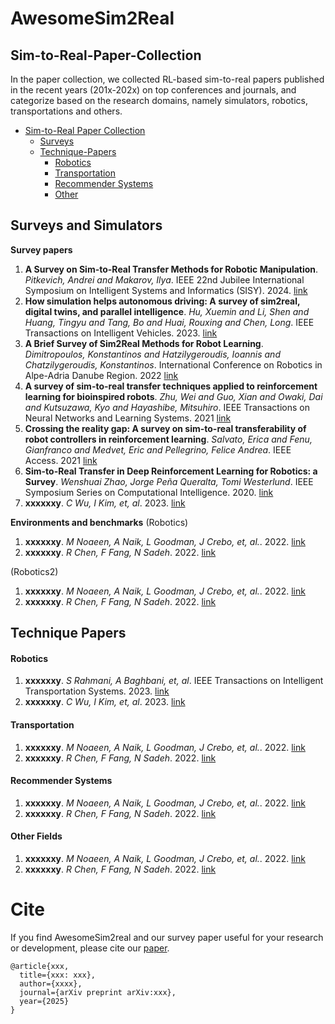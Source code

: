 # AwesomeSim2Real

## Sim-to-Real-Paper-Collection


In the paper collection, we collected RL-based sim-to-real papers published in the recent years (201x-202x) on top conferences and journals, and categorize based on the research domains, namely simulators, robotics, transportations and others.



- [Sim-to-Real Paper Collection](#Sim-to-Real-Paper-Collection)
  - [Surveys](#surveys-and-simulators)
  - [Technique-Papers](#Technique-Papers)
    - [Robotics](#Robotics)
    - [Transportation](#Transportation)
    - [Recommender Systems](#Recommender-Systems)
    - [Other](#Other-Fields)


## Surveys and Simulators

**Survey papers**
1. **A Survey on Sim-to-Real Transfer Methods for Robotic Manipulation**. *Pitkevich, Andrei and Makarov, Ilya*. IEEE 22nd Jubilee International Symposium on Intelligent Systems and Informatics (SISY). 2024. [link](https://www.researchgate.net/publication/385575540_A_Survey_on_Sim-to-Real_Transfer_Methods_for_Robotic_Manipulation)
1. **How simulation helps autonomous driving: A survey of sim2real, digital twins, and parallel intelligence**. *Hu, Xuemin and Li, Shen and Huang, Tingyu and Tang, Bo and Huai, Rouxing and Chen, Long*. IEEE Transactions on Intelligent Vehicles. 2023. [link](https://ieeexplore.ieee.org/document/10242366)
1. **A Brief Survey of Sim2Real Methods for Robot Learning**. *Dimitropoulos, Konstantinos and Hatzilygeroudis, Ioannis and Chatzilygeroudis, Konstantinos*. International Conference on Robotics in Alpe-Adria Danube Region. 2022 [link](https://link.springer.com/chapter/10.1007/978-3-031-04870-8_16)
1. **A survey of sim-to-real transfer techniques applied to reinforcement learning for bioinspired robots**. *Zhu, Wei and Guo, Xian and Owaki, Dai and Kutsuzawa, Kyo and Hayashibe, Mitsuhiro*. IEEE Transactions on Neural Networks and Learning Systems. 2021 [link](https://ieeexplore.ieee.org/document/9552429)
1. **Crossing the reality gap: A survey on sim-to-real transferability of robot controllers in reinforcement learning**. *Salvato, Erica and Fenu, Gianfranco and Medvet, Eric and Pellegrino, Felice Andrea*. IEEE Access. 2021 [link](https://ieeexplore.ieee.org/document/9606868)
1. **Sim-to-Real Transfer in Deep Reinforcement Learning for Robotics: a Survey**. *Wenshuai Zhao, Jorge Peña Queralta, Tomi Westerlund*. IEEE Symposium Series on Computational Intelligence. 2020. [link](https://ieeexplore.ieee.org/document/9308468)
1. **xxxxxxy**. *C Wu, I Kim, et, al*. 2023. [link](https://www.sciencedirect.com/science/article/pii/S1877050923005719)


**Environments and benchmarks**
(Robotics)

1.  **xxxxxxy**. *M Noaeen, A Naik, L Goodman, J Crebo, et, al.*. 2022. [link](https://www.sciencedirect.com/science/article/pii/S0957417422002858)
1. **xxxxxxy**. *R Chen, F Fang, N Sadeh*. 2022. [link](https://arxiv.org/abs/2206.11996)

(Robotics2)

1.  **xxxxxxy**. *M Noaeen, A Naik, L Goodman, J Crebo, et, al.*. 2022. [link](https://www.sciencedirect.com/science/article/pii/S0957417422002858)
1. **xxxxxxy**. *R Chen, F Fang, N Sadeh*. 2022. [link](https://arxiv.org/abs/2206.11996)


## Technique Papers


#### Robotics
1. **xxxxxxy**. *S Rahmani, A Baghbani, et, al*. IEEE Transactions on Intelligent Transportation Systems. 2023. [link](https://ieeexplore.ieee.org/abstract/document/10077454)
1. **xxxxxxy**. *C Wu, I Kim, et, al*. 2023. [link](https://www.sciencedirect.com/science/article/pii/S1877050923005719)


#### Transportation
1.  **xxxxxxy**. *M Noaeen, A Naik, L Goodman, J Crebo, et, al.*. 2022. [link](https://www.sciencedirect.com/science/article/pii/S0957417422002858)
1. **xxxxxxy**. *R Chen, F Fang, N Sadeh*. 2022. [link](https://arxiv.org/abs/2206.11996)

#### Recommender Systems

1.  **xxxxxxy**. *M Noaeen, A Naik, L Goodman, J Crebo, et, al.*. 2022. [link](https://www.sciencedirect.com/science/article/pii/S0957417422002858)
1. **xxxxxxy**. *R Chen, F Fang, N Sadeh*. 2022. [link](https://arxiv.org/abs/2206.11996)

#### Other Fields

1.  **xxxxxxy**. *M Noaeen, A Naik, L Goodman, J Crebo, et, al.*. 2022. [link](https://www.sciencedirect.com/science/article/pii/S0957417422002858)
1. **xxxxxxy**. *R Chen, F Fang, N Sadeh*. 2022. [link](https://arxiv.org/abs/2206.11996)

<!-- 

#### IEEE Robotics and Automation
1. **Delving Deeper into Out-of-Distribution Detection in Deep Neural Networks**. *Alok Sahu, Harshit Pandey, et al.* arXiv preprint arXiv:2301.04195. 2023. [link](https://arxiv.org/abs/2301.04195)
1. **CALVIN: A Benchmark for Language-Conditioned Policy Learning for Long-Horizon Robot Manipulation Tasks**. *Oier Mees, Lukas Hermann, Erick Rosete-Beas, Wolfram Burgard.* arXiv preprint arXiv:2112.03227. 2021. [link](https://arxiv.org/abs/2112.03227)
1. **robosuite: A Modular Simulation Framework and Benchmark for Robot Learning**. *Yuke Zhu, Josiah Wong, Ajay Mandlekar, Roberto Martín-Martín, Abhishek Joshi, Kevin Lin, Abhiram Maddukuri, Soroush Nasiriany, Yifeng Zhu.* 2020. [link](https://arxiv.org/abs/2009.12293)
#### Software Impacts
1. **dm_control: Software and tasks for continuous control**. *Saran Tunyasuvunakool and Alistair Muldal and Yotam Doron and Siqi Liu and Steven Bohez and Josh Merel and Tom Erez and Timothy Lillicrap and Nicolas Heess and Yuval Tassa.* 2020. [link](https://www.sciencedirect.com/science/article/pii/S2665963820300099)
#### CoRL
1. **SoftGym: Benchmarking Deep Reinforcement Learning for Deformable Object Manipulation**. *Xingyu Lin, Yufei Wang, Jake Olkin, David Held*  2020. [link](https://arxiv.org/abs/2011.07215)
1. **Meta-World: A Benchmark and Evaluation for Multi-Task and Meta Reinforcement Learning**. *Tianhe Yu, Deirdre Quillen, Zhanpeng He, Ryan Julian, Avnish Narayan, Hayden Shively, Adithya Bellathur, Karol Hausman, Chelsea Finn, Sergey Levine*  2019. [link](https://arxiv.org/abs/1910.10897)
#### International Conference on Robotics and Automation (ICRA)
1. **Assistive Gym: A Physics Simulation Framework for Assistive Robotics**. *Zackory Erickson, Vamsee Gangaram, Ariel Kapusta, C. Karen Liu, Charles C. Kemp.* 2020. [link](https://arxiv.org/abs/1910.04700)
#### International Conference on Learning Representations
1. **Continuous Adaptation via Meta-Learning in Nonstationary and Competitive Environments**. *Maruan Al-Shedivat, Trapit Bansal, Yuri Burda, Ilya Sutskever, Igor Mordatch, Pieter Abbeel.* 2017. [link](https://arxiv.org/abs/1710.03641)
#### Others
1. **PyBullet: Real-Time Physics Simulation**. *Erwin Coumans and Yunfei Bai.* 2017. [link](https://pybullet.org/wordpress/)
1. **OpenAI Gym**. *Greg Brockman, Vicki Cheung, Ludwig Pettersson, Jonas Schneider, John Schulman, Jie Tang, Wojciech Zaremba.* 2016. [link](https://arxiv.org/abs/1606.01540)
### Sim-to-Real Benchmarks

## Transportation
### Environment
### Sim-to-Real Benchmark
## Recommender Systems
### Environment
### Sim-to-Real Benchmark
## Others
### Environment
### Sim-to-Real Benchmark -->


# Cite

If you find AwesomeSim2real and our survey paper useful for your research or development, please cite our [paper](xxxxxxx).

```
@article{xxx,
  title={xxx: xxx},
  author={xxxx},
  journal={arXiv preprint arXiv:xxx},
  year={2025}
}
```
